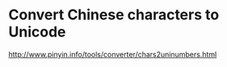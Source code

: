 # Convert Chinese characters to Unicode

http://www.pinyin.info/tools/converter/chars2uninumbers.html